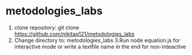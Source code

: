 # metodologies_labs

1. clone repository: git clone https://github.com/nikitaq121/metodologies_labs
2. Change directory to: metodologies_labs
3.Run node equation.js for interactive mode or write a textfile name in the end for non-inteactive
